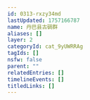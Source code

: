 ```yaml
---
id: 0313-rxzy34md
lastUpdated: 1757166787
name: 丹巴县古碉群
aliases: []
layer: 2
categoryId: cat_9yUWRRAg
tagIds: []
nsfw: false
parent: ""
relatedEntries: []
timelineEvents: []
titledLinks: []
---
```


